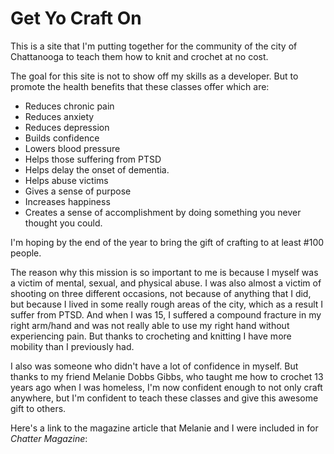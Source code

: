 # Get Yo Craft On

This is a site that I'm putting together for the community of the city of Chattanooga to teach them how to knit and crochet at no cost.

The goal for this site is not to show off my skills as a developer. But to promote the health benefits that these classes offer which are:
   + Reduces chronic pain
   + Reduces anxiety
   + Reduces depression
   + Builds confidence
   + Lowers blood pressure
   + Helps those suffering from PTSD
   + Helps delay the onset of dementia.
   + Helps abuse victims
   + Gives a sense of purpose
   + Increases happiness
   + Creates a sense of accomplishment by doing something you never thought you could.
   
I'm hoping by the end of the year to bring the gift of crafting to at least #100 people. 

The reason why this mission is so important to me is because I myself was a victim of mental, sexual, and physical abuse. I was also almost a victim of shooting on three different occasions, not because of anything that I did, but because I lived in some really rough areas of the city, which as a result I suffer from PTSD. And when I was 15, I suffered a compound fracture in my right arm/hand and was not really able to use my right hand without experiencing pain. But thanks to crocheting and knitting I have more mobility than I previously had. 

I also was someone who didn't have a lot of confidence in myself. But thanks to my friend Melanie Dobbs Gibbs, who taught me how to crochet 13 years ago when I was homeless, I'm now confident enough to not only craft anywhere, but I'm confident to teach these classes and give this awesome gift to others. 

Here's a link to the magazine article that Melanie and I were included in for _Chatter Magazine_: 
   
